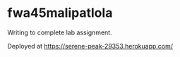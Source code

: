 # fwa45malipatlola

Writing to complete lab assignment.

Deployed at https://serene-peak-29353.herokuapp.com/
